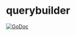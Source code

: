 # querybuilder

[![GoDoc](https://godoc.org/github.com/yansal/querybuilder?status.svg)](https://godoc.org/github.com/yansal/querybuilder)
